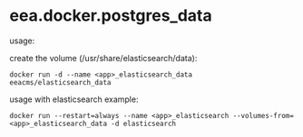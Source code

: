 # eea.docker.postgres_data

usage: 

create the volume (/usr/share/elasticsearch/data):

    docker run -d --name <app>_elasticsearch_data eeacms/elasticsearch_data

usage with elasticsearch example:

    docker run --restart=always --name <app>_elasticsearch --volumes-from=<app>_elasticsearch_data -d elasticsearch

